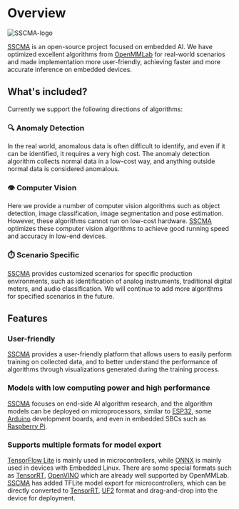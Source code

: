 # Overview

![SSCMA-logo](/images/SSCMA-Logo.png)

[SSCMA](https://github.com/Seeed-Studio/SSCMA) is an open-source project focused on embedded AI. We have optimized excellent algorithms from [OpenMMLab](https://github.com/open-mmlab) for real-world scenarios and made implementation more user-friendly, achieving faster and more accurate inference on embedded devices.

## What's included?

Currently we support the following directions of algorithms:

### 🔍 Anomaly Detection
In the real world, anomalous data is often difficult to identify, and even if it can be identified, it requires a very high cost. The anomaly detection algorithm collects normal data in a low-cost way, and anything outside normal data is considered anomalous.

### 👁️ Computer Vision
Here we provide a number of computer vision algorithms such as object detection, image classification, image segmentation and pose estimation. However, these algorithms cannot run on low-cost hardware. [SSCMA](https://github.com/Seeed-Studio/SSCMA)  optimizes these computer vision algorithms to achieve good running speed and accuracy in low-end devices.


### ⏱️ Scenario Specific
[SSCMA](https://github.com/Seeed-Studio/SSCMA) provides customized scenarios for specific production environments, such as identification of analog instruments, traditional digital meters, and audio classification. We will continue to add more algorithms for specified scenarios in the future.

## Features

### User-friendly
[SSCMA](https://github.com/Seeed-Studio/SSCMA) provides a user-friendly platform that allows users to easily perform training on collected data, and to better understand the performance of algorithms through visualizations generated during the training process.


### Models with low computing power and high performance
[SSCMA](https://github.com/Seeed-Studio/SSCMA) focuses on end-side AI algorithm research, and the algorithm models can be deployed on microprocessors, similar to [ESP32](https://www.espressif.com.cn/en/products/socs/esp32), some [Arduino](https://arduino.cc) development boards, and even in embedded SBCs such as [Raspberry Pi](https://www.raspberrypi.org).

### Supports multiple formats for model export
[TensorFlow Lite](https://www.tensorflow.org/lite) is mainly used in microcontrollers, while [ONNX](https://onnx.ai) is mainly used in devices with Embedded Linux. There are some special formats such as [TensorRT](https://developer.nvidia.com/tensorrt), [OpenVINO](https://docs.openvino.ai) which are already well supported by OpenMMLab. [SSCMA](https://github.com/Seeed-Studio/SSCMA) has added TFLite model export for microcontrollers, which can be directly converted to [TensorRT](https://developer.nvidia.com/tensorrt), [UF2](https://github.com/microsoft/uf2) format and drag-and-drop into the device for deployment.

